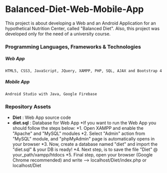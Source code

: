 # Balanced-Diet-Web-Mobile-App
This project is about developing a Web and an Android Application for an hypothetical Nutrition Center, called "Balanced Diet". 
Also, this project was developed only for the need of a university course.  

### Programming Languages, Frameworks &amp; Technologies 
##### Web App
    HTML5, CSS3, JavaScript, JQuery, XAMPP, PHP, SQL, AJAX and Bootstrap 4  

##### Mobile App
    Android Studio with Java, Google Firebase

### Repository Assets
 - **Diet** : Web App source code
 - **diet.sql** :  Database for Web App
*If you want to run the Web App you should follow the steps below:
*1. Open XAMPP and enable the "Apache" and "MySQL" modules 
*2. Select "Admin" action from "MySQL" module, and "phpMyAdmin" page is automatically opens in your browser
*3. Now, create a database named "diet" and import the "diet.sql" & your DB is ready!
*4. Next step, is to save the file "Diet" @ your_path/xampp/htdocs
*5. Final step, open your browser (Google Chrome recommended) and write --> localhost/Diet/index.php or localhost/Diet
 
